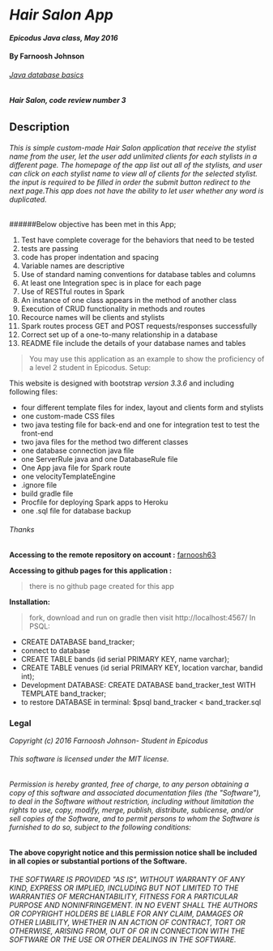 # _Hair Salon App_

#### _Epicodus Java class, May 2016_

#### **By Farnoosh Johnson**

###### _[Java database basics](https://www.learnhowtoprogram.com/java/java-database-basics/database-basics-independent-project-c78ee055-12ad-4223-8b28-0ea3da1d0762)_

###### **Hair Salon, code review number 3**

## __Description__

###### This is simple custom-made Hair Salon application that receive the stylist name from the user, let the user add unlimited clients for each stylists in a different page. The homepage of the app list out all of the stylists, and user can click on each stylist name to view all of clients for the selected stylist. the input is required to be filled in order the submit button redirect to the next page.This app does not have the ability to let user whether any word is duplicated.
######Below objective has been met in this App;
1. Test have complete coverage for the behaviors that need to be tested
2. tests are passing
3. code has proper indentation and spacing
4. Variable names are descriptive
5. Use of standard naming conventions for database tables and columns
6. At least one Integration spec is in place for each page
7. Use of RESTful routes in Spark
8. An instance of one class appears in the method of another class
9. Execution of CRUD functionality in methods and routes
10. Recource names will be clients and stylists
11. Spark routes process GET and POST requests/responses successfully
12. Correct set up of a one-to-many relationship in a database
13. README file include the details of your database names and tables
> You may use this application as an example to show the proficiency of a level 2 student in Epicodus.
Setup:

This website is designed with bootstrap _version 3.3.6_ and including following files:
* four different template files for index, layout and clients form and stylists
* one custom-made CSS files
* two java testing file for back-end and one for integration test to test the front-end
* two java files for the method two different classes
* one database connection java file
* one ServerRule java and one DatabaseRule file
* One App java file for Spark route
* one velocityTemplateEngine
* .ignore file
* build gradle file
* Procfile for deploying Spark apps to Heroku
* one .sql file for database backup

###### Thanks

**Accessing to the remote repository on account :** [farnoosh63](https://github.com/Farnoosh63/HairSalon.git)

**Accessing to github pages for this application :**
> there is no github page created for this app


**Installation:**
>fork, download and run on gradle then visit http://localhost:4567/
>In PSQL:
* CREATE DATABASE band_tracker;
* connect to database
* CREATE TABLE bands (id serial PRIMARY KEY, name varchar);
* CREATE TABLE venues (id serial PRIMARY KEY, location varchar, bandid int);
* Development DATABASE: CREATE DATABASE band_tracker_test WITH TEMPLATE band_tracker;
* to restore DATABASE in terminal: $psql band_tracker < band_tracker.sql

### Legal

_*Copyright (c) 2016 Farnoosh Johnson- Student in Epicodus*_

###### This software is licensed under the MIT license.

###### Permission is hereby granted, free of charge, to any person obtaining a copy of this software and associated documentation files (the "Software"), to deal in the Software without restriction, including without limitation the rights to use, copy, modify, merge, publish, distribute, sublicense, and/or sell copies of the Software, and to permit persons to whom the Software is furnished to do so, subject to the following conditions:

__The above copyright notice and this permission notice shall be included in all copies or substantial portions of the Software.__

###### THE SOFTWARE IS PROVIDED "AS IS", WITHOUT WARRANTY OF ANY KIND, EXPRESS OR IMPLIED, INCLUDING BUT NOT LIMITED TO THE WARRANTIES OF MERCHANTABILITY, FITNESS FOR A PARTICULAR PURPOSE AND NONINFRINGEMENT. IN NO EVENT SHALL THE AUTHORS OR COPYRIGHT HOLDERS BE LIABLE FOR ANY CLAIM, DAMAGES OR OTHER LIABILITY, WHETHER IN AN ACTION OF CONTRACT, TORT OR OTHERWISE, ARISING FROM, OUT OF OR IN CONNECTION WITH THE SOFTWARE OR THE USE OR OTHER DEALINGS IN THE SOFTWARE.
